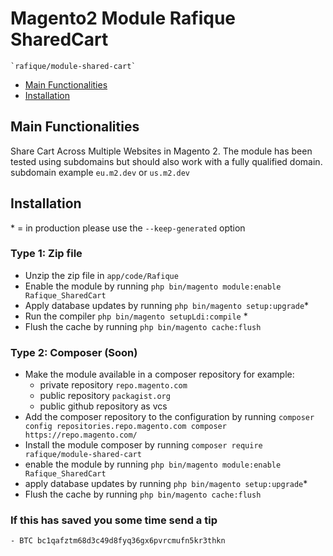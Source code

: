 # Magento2 Module Rafique SharedCart

    `rafique/module-shared-cart`

 - [Main Functionalities](#markdown-header-main-functionalities)
 - [Installation](#markdown-header-installation)


## Main Functionalities
Share Cart Across Multiple Websites in Magento 2. The module has been tested using subdomains but should also work with a fully qualified domain.
 subdomain example `eu.m2.dev` or `us.m2.dev`

## Installation
\* = in production please use the `--keep-generated` option

### Type 1: Zip file

 - Unzip the zip file in `app/code/Rafique`
 - Enable the module by running `php bin/magento module:enable Rafique_SharedCart`
 - Apply database updates by running `php bin/magento setup:upgrade`\*
 - Run the compiler `php bin/magento setupLdi:compile` \*
 - Flush the cache by running `php bin/magento cache:flush`

### Type 2: Composer (Soon)

 - Make the module available in a composer repository for example:
    - private repository `repo.magento.com`
    - public repository `packagist.org`
    - public github repository as vcs
 - Add the composer repository to the configuration by running `composer config repositories.repo.magento.com composer https://repo.magento.com/`
 - Install the module composer by running `composer require rafique/module-shared-cart`
 - enable the module by running `php bin/magento module:enable Rafique_SharedCart`
 - apply database updates by running `php bin/magento setup:upgrade`\*
 - Flush the cache by running `php bin/magento cache:flush`

### If this has saved you some time send a tip 
    - BTC bc1qafztm68d3c49d8fyq36gx6pvrcmufn5kr3thkn

